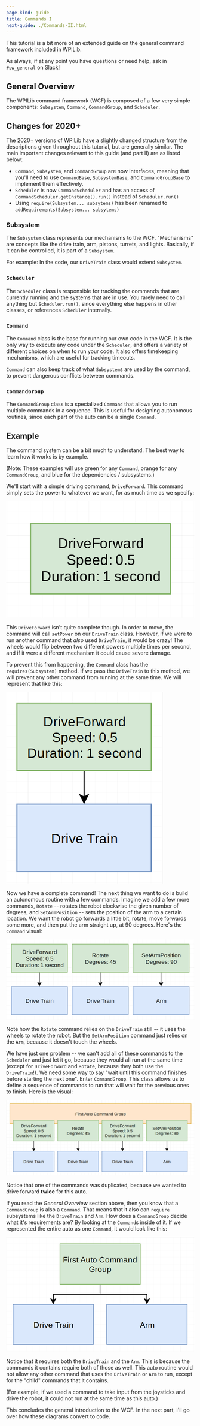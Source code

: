 ```yaml
---
page-kind: guide
title: Commands I
next-guide: ./Commands-II.html
---
```

This tutorial is a bit more of an extended guide on the general command
framework included in WPILib.

As always, if at any point you have questions or need help, ask in `#sw_general`
on Slack!

## General Overview
The WPILib command framework (WCF) is composed of a few very simple
components: `Subsystem`, `Command`, `CommandGroup`, and `Scheduler`.

## Changes for 2020+
The 2020+ versions of WPILib have a slightly changed structure 
from the descriptions given throughout this tutorial, but are 
generally similar. The main important changes relevant to this 
guide (and part II) are as listed below:
* `Command`, `Subsystem`, and `CommandGroup` are now interfaces, 
meaning that you'll need to use `CommandBase`, `SubsystemBase`, 
and `CommandGroupBase` to implement them effectively.
* `Scheduler` is now `CommandScheduler` and has an access of 
`CommandScheduler.getInstance().run()` instead of `Scheduler.run()`
* Using `require(Subsystem... subsytems)` has been renamed to 
`addRequirements(Subsystem... subsytems)`

### Subsystem
The `Subsystem` class represents our mechanisms to the WCF.
"Mechanisms" are concepts like the drive train, arm, pistons,
turrets, and lights. Basically, if it can be controlled, it is
part of a `Subsystem`.

For example: In the code, our `DriveTrain` class would extend `Subsystem`.

### `Scheduler`
The `Scheduler` class is responsible for tracking the commands that
are currently running and the systems that are in use. You rarely
need to call anything but `Scheduler.run()`, since everything else
happens in other classes, or references `Scheduler` internally.

### `Command`
The `Command` class is the base for running our own code in the WCF.
It is the only way to execute any code under the `Scheduler`, and
offers a variety of different choices on when to run your code.
It also offers timekeeping mechanisms, which are useful for tracking
timeouts.

`Command` can also keep track of what `Subsystem`s are used by the
command, to prevent dangerous conflicts between commands.

### `CommandGroup`
The `CommandGroup` class is a specialized `Command` that allows you
to run multiple commands in a sequence. This is useful for designing
autonomous routines, since each part of the auto can be a single
`Command`.

## Example
The command system can be a bit much to understand. The best way to
learn how it works is by example.

(Note: These examples will use green for any `Command`, orange for
any `CommandGroup`, and blue for the dependencies / subsystems.)
 
We'll start with a simple driving
command, `DriveForward`. This command simply sets the power to
whatever we want, for as much time as we specify:

![Drive Forward](img/DriveForward.png)

This `DriveForward` isn't quite complete though. In order to
move, the command will call `setPower` on our `DriveTrain`
class. However, if we were to run another command that _also_
used `DriveTrain`, it would be crazy! The wheels would flip
between two different powers multiple times per second, and
if it were a different mechanism it could cause severe damage.

To prevent this from happening, the `Command` class has the
`requires(Subsystem)` method. If we pass the `DriveTrain` to
this method, we will prevent any other command from running
at the same time. We will represent that like this:

![Drive Forward With Dependencies](img/DriveForwardWithDependencies.png)

Now we have a complete command! The next thing we want to do is build
an autonomous routine with a few commands. Imagine we add a few more
commands, `Rotate` -- rotates the robot clockwise the given number of
degrees, and `SetArmPosition` -- sets the position of the arm to a
certain location. We want the robot go forwards a little bit,
rotate, move forwards some more, and then put the arm straight up,
at 90 degrees. Here's the `Command` visual:

![1st Auto Commands](img/FirstAutoCommands.png)

Note how the `Rotate` command relies on the `DriveTrain` still --
it uses the wheels to rotate the robot. But the `SetArmPosition`
command just relies on the `Arm`, because it doesn't touch the wheels.

We have just one problem -- we can't add all of these commands to the
`Scheduler` and just let it go, because they would all run at the
same time (except for `DriveForward` and `Rotate`, because they both
use the `DriveTrain`!). We need some way to say "wait until this
command finishes before starting the next one". Enter `CommandGroup`.
This class allows us to define a sequence of commands to run that
will wait for the previous ones to finish. Here is the visual:

![1st Auto Command Group](img/FirstAutoCommandGroup.png)

Notice that one of the commands was duplicated, because we wanted
to drive forward **twice** for this auto.

If you read the *General Overview* section above, then you know that
a `CommandGroup` is also a `Command`. That means that it also can
`require` subsystems like the `DriveTrain` and `Arm`. How does a
`CommandGroup` decide what it's requirements are? By looking at the
`Command`s inside of it. If we represented the entire auto as one
`Command`, it would look like this:

![1st Auto Command](img/FirstAutoCommand.png)

Notice that it requires both the `DriveTrain` and the `Arm`. This is
because the commands it contains require both of those as well. This
auto routine would not allow any other command that uses the `DriveTrain`
or `Arm` to run, except for the "child" commands that it contains.

(For example, if we used a command to take input from the joysticks
and drive the robot, it could not run at the same time as this auto.)

This concludes the general introduction to the WCF. In the next part,
I'll go over how these diagrams convert to code.

